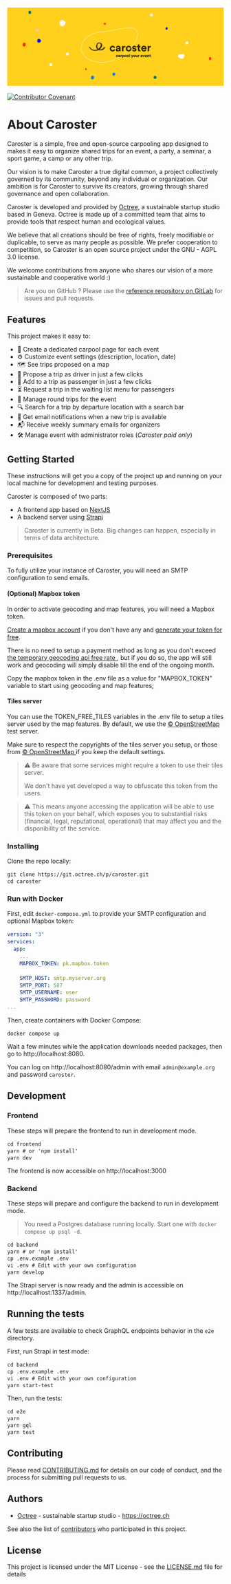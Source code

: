 ![Caroster](./banner.jpg)

[![Contributor Covenant](https://img.shields.io/badge/Contributor%20Covenant-2.1-4baaaa.svg)](code_of_conduct.md)

# About Caroster

Caroster is a simple, free and open-source carpooling app designed to makes it easy to organize shared trips for an event, a party, a seminar, a sport game, a camp or any other trip. 

Our vision is to make Caroster a true digital common, a project collectively governed by its community, beyond any individual or organization. Our ambition is for Caroster to survive its creators, growing through shared governance and open collaboration.

Caroster is developed and provided by [Octree](https://octree.ch/), a sustainable startup studio based in Geneva. Octree is made up of a committed team that aims to provide tools that respect human and ecological values.

We believe that all creations should be free of rights, freely modifiable or duplicable, to serve as many people as possible. We prefer cooperation to competition, so Caroster is an open source project under the GNU - AGPL 3.0 license.

We welcome contributions from anyone who shares our vision of a more sustainable and cooperative world :)

> Are you on GitHub ? Please use the [reference repository on GitLab](https://git.octree.ch/p/caroster) for issues and pull requests.

## Features

This project makes it easy to:

- 📅 Create a dedicated carpool page for each event
- ⚙️ Customize event settings (description, location, date)
- 🗺️ See trips proposed on a map
- 🚗 Propose a trip as driver in just a few clicks
- 👤 Add to a trip as passenger in just a few clicks
- ⏳ Request a trip in the waiting list menu for passengers
- 🔄 Manage round trips for the event
- 🔍 Search for a trip by departure location with a search bar
- 🔔 Get email notifications when a new trip is available
- 📬 Receive weekly summary emails for organizers
- 🛠️ Manage event with administrator roles (_Caroster paid only_)

## Getting Started

These instructions will get you a copy of the project up and running on your local machine for development and testing purposes.

Caroster is composed of two parts:

- A frontend app based on [NextJS](https://nextjs.org/)
- A backend server using [Strapi](https://strapi.io/)

> Caroster is currently in Beta. Big changes can happen, especially in terms of data architecture.

### Prerequisites

To fully utilize your instance of Caroster, you will need an SMTP configuration to send emails.

#### (Optional) Mapbox token 

In order to activate geocoding and map features, you will need a Mapbox token.

[Create a mapbox account](https://account.mapbox.com/auth/signup/) if you don't have any and [generate your token for free](https://docs.mapbox.com/help/getting-started/access-tokens/#:~:text=You%20can%20find%20your%20access,using%20the%20Mapbox%20Tokens%20API.). 

There is no need to setup a payment method as long as you don't exceed [the temporary geocoding api free rate ](https://www.mapbox.com/pricing#temporary-geocoding-api), but if you do so, the app will still work and geocoding will simply disable till the end of the ongoing month.

Copy the mapbox token in the .env file as a value for "MAPBOX_TOKEN" variable to start using geocoding and map features;

#### Tiles server

You can use the TOKEN_FREE_TILES variables in the .env file to setup a tiles server used by the map features. By default, we use the [© OpenStreetMap ](https://www.openstreetmap.org/copyright/en) test server. 

Make sure to respect the copyrights of the tiles server you setup, or those from [© OpenStreetMap ](https://www.openstreetmap.org/copyright/en) if you keep the default settings.

> :warning: Be aware that some services might require a token to use their tiles server.
>
> We don't have yet developed a way to obfuscate this token from the users.

> :warning: This means anyone accessing the application will be able to use this token on your behalf, which exposes you to substantial risks (financial, legal, reputational, operational) that may affect you and the disponibility of the service.

### Installing

Clone the repo locally:

```shell
git clone https://git.octree.ch/p/caroster.git
cd caroster
```

### Run with Docker

First, edit `docker-compose.yml` to provide your SMTP configuration and optional Mapbox token:

```yaml
version: "3"
services:
  app:
    ...
    MAPBOX_TOKEN: pk.mapbox.token

    SMTP_HOST: smtp.myserver.org
    SMTP_PORT: 587
    SMTP_USERNAME: user
    SMTP_PASSWORD: password
...
```

Then, create containers with Docker Compose:

```shell
docker compose up
```

Wait a few minutes while the application downloads needed packages,
then go to http://localhost:8080.

You can log on http://localhost:8080/admin with email `admin@example.org`
and password `caroster`.

## Development

### Frontend

These steps will prepare the frontend to run in development mode.

```shell
cd frontend
yarn # or 'npm install'
yarn dev
```

The frontend is now accessible on http://localhost:3000

### Backend

These steps will prepare and configure the backend to run in development mode.

> You need a Postgres database running locally. Start one with `docker compose up psql -d`.

```shell
cd backend
yarn # or 'npm install'
cp .env.example .env
vi .env # Edit with your own configuration
yarn develop
```

The Strapi server is now ready and the admin is accessible on http://localhost:1337/admin.

## Running the tests

A few tests are available to check GraphQL endpoints behavior in the `e2e` directory.

First, run Strapi in test mode:

```shell
cd backend
cp .env.example .env
vi .env # Edit with your own configuration
yarn start-test
```

Then, run the tests:

```shell
cd e2e
yarn
yarn gql
yarn test
```

## Contributing

Please read [CONTRIBUTING.md](CONTRIBUTING.md) for details on our code of conduct, and the process for submitting pull requests to us.

## Authors

- [Octree](https://github.com/octree-gva) - sustainable startup studio - https://octree.ch

See also the list of [contributors](https://github.com/octree-gva/caroster/graphs/contributors) who participated in this project.

## License

This project is licensed under the MIT License - see the [LICENSE.md](LICENSE.md) file for details
